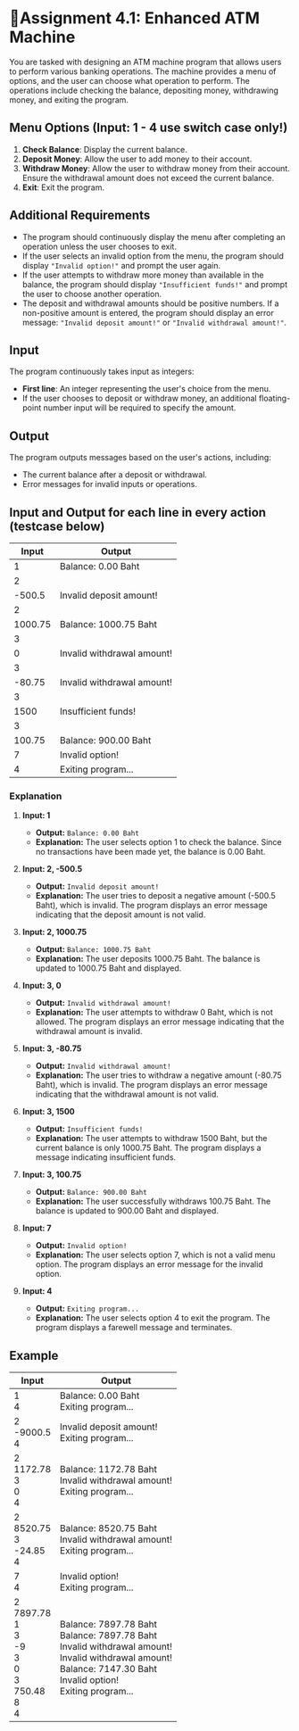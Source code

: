 # 📕Assignment 4.1: Enhanced ATM Machine

You are tasked with designing an ATM machine program that allows users to perform various banking operations. The machine provides a menu of options, and the user can choose what operation to perform. The operations include checking the balance, depositing money, withdrawing money, and exiting the program.

## Menu Options (Input: 1 - 4 use switch case only!)
1. **Check Balance**: Display the current balance.
2. **Deposit Money**: Allow the user to add money to their account.
3. **Withdraw Money**: Allow the user to withdraw money from their account. Ensure the withdrawal amount does not exceed the current balance.
4. **Exit**: Exit the program.

## Additional Requirements
- The program should continuously display the menu after completing an operation unless the user chooses to exit.
- If the user selects an invalid option from the menu, the program should display `"Invalid option!"` and prompt the user again.
- If the user attempts to withdraw more money than available in the balance, the program should display `"Insufficient funds!"` and prompt the user to choose another operation.
- The deposit and withdrawal amounts should be positive numbers. If a non-positive amount is entered, the program should display an error message: `"Invalid deposit amount!"` or `"Invalid withdrawal amount!"`.

## Input
The program continuously takes input as integers:

- **First line**: An integer representing the user's choice from the menu.
- If the user chooses to deposit or withdraw money, an additional floating-point number input will be required to specify the amount.

## Output
The program outputs messages based on the user's actions, including:

- The current balance after a deposit or withdrawal.
- Error messages for invalid inputs or operations.

## Input and Output for each line in every action (testcase below)

| Input  | Output                    |
|--------|---------------------------|
| 1      | Balance: 0.00 Baht<br>        |
| 2      |                           |
| -500.5 | Invalid deposit amount!    |
| 2      |                           |
| 1000.75| Balance: 1000.75 Baht      |
| 3      |                           |
| 0      | Invalid withdrawal amount! |
| 3      |                           |
| -80.75 | Invalid withdrawal amount! |
| 3      |                           |
| 1500   | Insufficient funds!        |
| 3      |                           |
| 100.75 | Balance: 900.00 Baht       |
| 7      | Invalid option!            |
| 4      | Exiting program...         |

### Explanation

1. **Input: 1**
   - **Output:** `Balance: 0.00 Baht`
   - **Explanation:** The user selects option 1 to check the balance. Since no transactions have been made yet, the balance is 0.00 Baht.

2. **Input: 2, -500.5**
   - **Output:** `Invalid deposit amount!`
   - **Explanation:** The user tries to deposit a negative amount (-500.5 Baht), which is invalid. The program displays an error message indicating that the deposit amount is not valid.

3. **Input: 2, 1000.75**
   - **Output:** `Balance: 1000.75 Baht`
   - **Explanation:** The user deposits 1000.75 Baht. The balance is updated to 1000.75 Baht and displayed.

4. **Input: 3, 0**
   - **Output:** `Invalid withdrawal amount!`
   - **Explanation:** The user attempts to withdraw 0 Baht, which is not allowed. The program displays an error message indicating that the withdrawal amount is invalid.

5. **Input: 3, -80.75**
   - **Output:** `Invalid withdrawal amount!`
   - **Explanation:** The user tries to withdraw a negative amount (-80.75 Baht), which is invalid. The program displays an error message indicating that the withdrawal amount is not valid.

6. **Input: 3, 1500**
   - **Output:** `Insufficient funds!`
   - **Explanation:** The user attempts to withdraw 1500 Baht, but the current balance is only 1000.75 Baht. The program displays a message indicating insufficient funds.

7. **Input: 3, 100.75**
   - **Output:** `Balance: 900.00 Baht`
   - **Explanation:** The user successfully withdraws 100.75 Baht. The balance is updated to 900.00 Baht and displayed.

8. **Input: 7**
   - **Output:** `Invalid option!`
   - **Explanation:** The user selects option 7, which is not a valid menu option. The program displays an error message for the invalid option.

9. **Input: 4**
   - **Output:** `Exiting program...`
   - **Explanation:** The user selects option 4 to exit the program. The program displays a farewell message and terminates.

## Example

| **Input**                                                                     | **Output**                                                                                                                                                                         |
| ----------------------------------------------------------------------------------- | ---------------------------------------------------------------------------------------------------------------------------------------------------------------------------------------- |
| 1<br />4                                                                            | Balance: 0.00 Baht<br />Exiting program...                                                                                                                                               |
| 2<br />-9000.5<br />4                                                               | Invalid deposit amount!<br />Exiting program...                                                                                                                                          |
| 2<br />1172.78<br />3<br />0<br />4                                                 | Balance: 1172.78 Baht<br />Invalid withdrawal amount!<br />Exiting program...                                                                                                            |
| 2<br />8520.75<br />3<br />-24.85<br />4                                            | Balance: 8520.75 Baht<br />Invalid withdrawal amount!<br />Exiting program...                                                                                                            |
| 7<br />4                                                                            | Invalid option!<br />Exiting program...                                                                                                                                                  |
| 2<br />7897.78<br />1<br />3<br />-9<br />3<br />0<br />3<br />750.48<br />8<br />4 | Balance: 7897.78 Baht<br />Balance: 7897.78 Baht<br />Invalid withdrawal amount!<br />Invalid withdrawal amount!<br />Balance: 7147.30 Baht<br />Invalid option!<br />Exiting program... |